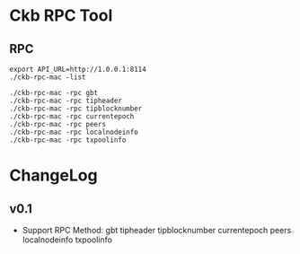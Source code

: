 # Ckb RPC Tool

## RPC

```
export API_URL=http://1.0.0.1:8114
./ckb-rpc-mac -list

./ckb-rpc-mac -rpc gbt
./ckb-rpc-mac -rpc tipheader
./ckb-rpc-mac -rpc tipblocknumber
./ckb-rpc-mac -rpc currentepoch
./ckb-rpc-mac -rpc peers
./ckb-rpc-mac -rpc localnodeinfo
./ckb-rpc-mac -rpc txpoolinfo
```

# ChangeLog

## v0.1

- Support RPC Method:
  gbt
  tipheader
  tipblocknumber
  currentepoch
  peers
  localnodeinfo
  txpoolinfo